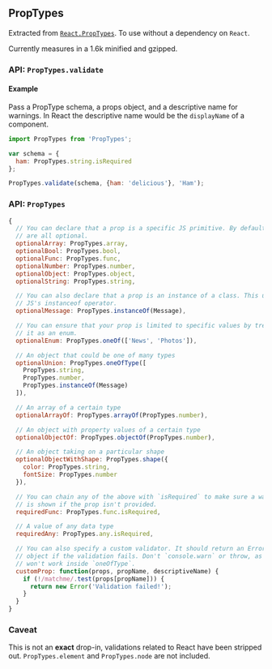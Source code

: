 ## PropTypes

Extracted from [`React.PropTypes`](http://facebook.github.io/react/docs/reusable-components.html#prop-validation). To use without a dependency on `React`.

Currently measures in a 1.6k minified and gzipped.

### API: `PropTypes.validate`

#### Example

Pass a PropType schema, a props object, and a descriptive name for warnings. In React the descriptive name would be the `displayName` of a component.

```js
import PropTypes from 'PropTypes';

var schema = {
  ham: PropTypes.string.isRequired
};

PropTypes.validate(schema, {ham: 'delicious'}, 'Ham');
```

### API: `PropTypes`

```js
{
  // You can declare that a prop is a specific JS primitive. By default, these
  // are all optional.
  optionalArray: PropTypes.array,
  optionalBool: PropTypes.bool,
  optionalFunc: PropTypes.func,
  optionalNumber: PropTypes.number,
  optionalObject: PropTypes.object,
  optionalString: PropTypes.string,

  // You can also declare that a prop is an instance of a class. This uses
  // JS's instanceof operator.
  optionalMessage: PropTypes.instanceOf(Message),

  // You can ensure that your prop is limited to specific values by treating
  // it as an enum.
  optionalEnum: PropTypes.oneOf(['News', 'Photos']),

  // An object that could be one of many types
  optionalUnion: PropTypes.oneOfType([
    PropTypes.string,
    PropTypes.number,
    PropTypes.instanceOf(Message)
  ]),

  // An array of a certain type
  optionalArrayOf: PropTypes.arrayOf(PropTypes.number),

  // An object with property values of a certain type
  optionalObjectOf: PropTypes.objectOf(PropTypes.number),

  // An object taking on a particular shape
  optionalObjectWithShape: PropTypes.shape({
    color: PropTypes.string,
    fontSize: PropTypes.number
  }),

  // You can chain any of the above with `isRequired` to make sure a warning
  // is shown if the prop isn't provided.
  requiredFunc: PropTypes.func.isRequired,

  // A value of any data type
  requiredAny: PropTypes.any.isRequired,

  // You can also specify a custom validator. It should return an Error
  // object if the validation fails. Don't `console.warn` or throw, as this
  // won't work inside `oneOfType`.
  customProp: function(props, propName, descriptiveName) {
    if (!/matchme/.test(props[propName])) {
      return new Error('Validation failed!');
    }
  }
}
```

### Caveat

This is not an **exact** drop-in, validations related to React have been stripped out. `PropTypes.element` and `PropTypes.node` are not included.
